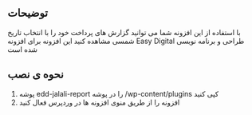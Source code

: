 ## توضیحات
با استفاده از این افزونه شما می توانید گزارش های پرداخت خود را با انتخاب تاریخ شمسی مشاهده کنید
این افزونه برای افزونه Easy Digital طراحی و برنامه نویسی شده است

## نحوه ی نصب
1. پوشه edd-jalali-report را در پوشه /wp-content/plugins کپی کنید
2. افزونه را از طریق منوی افزونه ها در وردپرس فعال کنید
